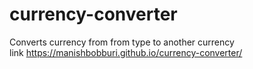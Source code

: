 # currency-converter
Converts currency from from type to another currency
<br>
link https://manishbobburi.github.io/currency-converter/
